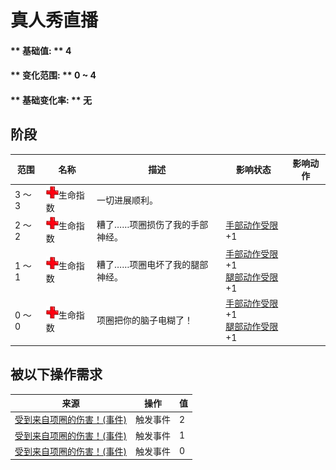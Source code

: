 # 真人秀直播  
#### ** 基础值: ** 4   
#### ** 变化范围: ** 0 ~ 4  
#### ** 基础变化率: ** 无   
## 阶段  
范围  |  名称  |  描述  |  影响状态  |  影响动作  
----  |  ----  |  ----  |  ----  |  ----  
3 ～ 3  |  <img decoding="async" src="Sprite/Health.png" href="a.md" style="max-width:20px;max-height:20px;">生命指数  |  一切进展顺利。  |    |    
2 ～ 2  |  <img decoding="async" src="Sprite/Health.png" href="a.md" style="max-width:20px;max-height:20px;">生命指数  |  糟了……项圈损伤了我的手部神经。  |  [手部动作受限](ModifierHand.md)+1  |    
1 ～ 1  |  <img decoding="async" src="Sprite/Health.png" href="a.md" style="max-width:20px;max-height:20px;">生命指数  |  糟了……项圈电坏了我的腿部神经。  |  [手部动作受限](ModifierHand.md)+1<br>[腿部动作受限](ModifierLeg.md)+1  |    
0 ～ 0  |  <img decoding="async" src="Sprite/Health.png" href="a.md" style="max-width:20px;max-height:20px;">生命指数  |  项圈把你的脑子电糊了！  |  [手部动作受限](ModifierHand.md)+1<br>[腿部动作受限](ModifierLeg.md)+1  |    
## 被以下操作需求  
来源  |  操作  |  值  
----  |  ----  |  ----  
[受到来自项圈的伤害！(事件)](Event_TVNerveDamageHands.md)  |  触发事件  |  2  
[受到来自项圈的伤害！(事件)](Event_TVNerveDamageLegs.md)  |  触发事件  |  1  
[受到来自项圈的伤害！(事件)](Event_TVNerveDamageDead.md)  |  触发事件  |  0  


<script>document.title="真人秀直播 - 卡牌生存百科 Card Survival Wiki";</script>